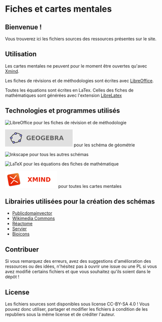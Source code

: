 # Fiches et cartes mentales
## Bienvenue !

Vous trouverez ici les fichiers sources des ressources présentes sur le site.

## Utilisation

Les cartes mentales ne peuvent pour le moment être ouvertes qu'avec [Xmind](https://www.xmind.net).

Les fiches de révisions et de méthodologies sont écrites avec [LibreOffice](https://fr.libreoffice.org).

Toutes les équations sont écrites en LaTex. Celles des fiches de mathématiques sont générées avec l'extension [LibreLatex](https://extensions.libreoffice.org/en/extensions/show/librelatex)

## Technologies et programmes utilisés
![LibreOffice](https://img.shields.io/badge/LibreOffice-%2318A303?style=for-the-badge&logo=LibreOffice&logoColor=white) pour les fiches de révision et de méthodologie

![Geogebra](geogebra.svg) pour les schéma de géométrie

![Inkscape](https://img.shields.io/badge/Inkscape-e0e0e0?style=for-the-badge&logo=inkscape&logoColor=080A13) pour tous les autres schémas

![LaTeX](https://img.shields.io/badge/latex-%23008080.svg?style=for-the-badge&logo=latex&logoColor=white) pour les équations des fiches de mathématique

![Xmind](xmind.svg) pour toutes les cartes mentales

## Librairies utilisées pour la création des schémas
- [Publicdomainvector](https://publicdomainvectors.org)
- [Wikimedia Commons](https://commons.wikimedia.org)
- [Réactome](https://reactome.org)
- [Servier](https://smart.servier.com)
- [Bioicons](https://bioicons.com)

## Contribuer

Si vous remarquez des erreurs, avez des suggestions d'amélioration des ressources ou des idées, n'hésitez pas à ouvrir une issue ou une PL si vous avez modifié certains fichiers et que vous souhaitez qu'ils soient dans le dépôt !

## License

Les fichiers sources sont disponibles sous license CC-BY-SA 4.0 ! Vous pouvez donc utiliser, partager et modifier les fichiers à condition de les republiers sous la même license et de créditer l'auteur.
